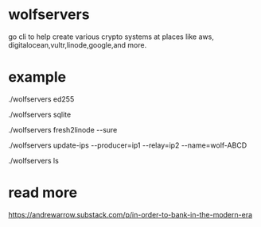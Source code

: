 # wolfservers
go cli to help create various crypto systems at places like aws,
digitalocean,vultr,linode,google,and more.

# example

./wolfservers ed255

./wolfservers sqlite

./wolfservers fresh2linode --sure

./wolfservers update-ips --producer=ip1 --relay=ip2 --name=wolf-ABCD

./wolfservers ls

# read more

https://andrewarrow.substack.com/p/in-order-to-bank-in-the-modern-era
